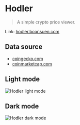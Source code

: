 # Hodler

> A simple crypto price viewer.

Link: [hodler.boonsuen.com](https://hodler.boonsuen.com)

## Data source

- [coingecko.com](https://www.coingecko.com/)
- [coinmarketcap.com](https://coinmarketcap.com/)

## Light mode

![Hodler light mode](https://user-images.githubusercontent.com/19908657/121301710-31ba4600-c92b-11eb-8da3-884d0afcf325.png)

## Dark mode

![Hodler dark mode](https://user-images.githubusercontent.com/19908657/121301660-1c451c00-c92b-11eb-9cad-9fc0e660f3ad.png)
